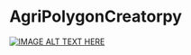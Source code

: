 # AgriPolygonCreatorpy

[![IMAGE ALT TEXT HERE](https://img.youtube.com/vi/87BZEx0QKnA/0.jpg)](https://www.youtube.com/watch?v=87BZEx0QKnA)






